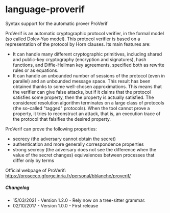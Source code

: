 # language-proverif

Syntax support for the automatic prover ProVerif

ProVerif is an automatic cryptographic protocol verifier, in the formal model (so called Dolev-Yao model). This protocol verifier is based on a representation of the protocol by Horn clauses. Its main features are:
- It can handle many different cryptographic primitives, including shared and public-key cryptography (encryption and signatures), hash functions, and Diffie-Hellman key agreements, specified both as rewrite rules or as equations.
- It can handle an unbounded number of sessions of the protocol (even in parallel) and an unbounded message space. This result has been obtained thanks to some well-chosen approximations. This means that the verifier can give false attacks, but if it claims that the protocol satisfies some property, then the property is actually satisfied. The considered resolution algorithm terminates on a large class of protocols (the so-called "tagged" protocols). When the tool cannot prove a property, it tries to reconstruct an attack, that is, an execution trace of the protocol that falsifies the desired property.

ProVerif can prove the following properties:

- secrecy (the adversary cannot obtain the secret)
- authentication and more generally correspondence properties
- strong secrecy (the adversary does not see the difference when the value of the secret changes)
equivalences between processes that differ only by terms

Official webpage of ProVerif: https://prosecco.gforge.inria.fr/personal/bblanche/proverif/

##### Changelog

- 15/03/2021 - Version 1.2.0 - Rely now on a tree-sitter grammar.
- 02/10/2017 - Version 1.0.0 - First release
